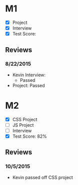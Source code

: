 # M1

- [x] Project
- [x] Interview
- [x] Test Score:

## Reviews

### 8/22/2015

- Kevin Interview:
  - Passed
- Project: Passed

# M2

- [x] CSS Project
- [ ] JS Project
- [ ] Interview
- [x] Test Score: 82%

## Reviews

### 10/5/2015

- Kevin passed off CSS project
